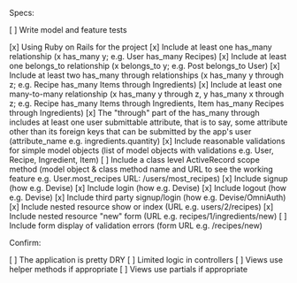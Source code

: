Specs:

[ ] Write model and feature tests

[x] Using Ruby on Rails for the project
[x] Include at least one has_many relationship (x has_many y; e.g. User has_many Recipes)
[x] Include at least one belongs_to relationship (x belongs_to y; e.g. Post belongs_to User)
[x] Include at least two has_many through relationships (x has_many y through z; e.g. Recipe has_many Items through Ingredients)
[x] Include at least one many-to-many relationship (x has_many y through z, y has_many x through z; e.g. Recipe has_many Items through Ingredients, Item has_many Recipes through Ingredients)
[x] The "through" part of the has_many through includes at least one user submittable attribute, that is to say, some attribute other than its foreign keys that can be submitted by the app's user (attribute_name e.g. ingredients.quantity)
[x] Include reasonable validations for simple model objects (list of model objects with validations e.g. User, Recipe, Ingredient, Item)
[ ] Include a class level ActiveRecord scope method (model object & class method name and URL to see the working feature e.g. User.most_recipes URL: /users/most_recipes)
[x] Include signup (how e.g. Devise)
[x] Include login (how e.g. Devise)
[x] Include logout (how e.g. Devise)
[x] Include third party signup/login (how e.g. Devise/OmniAuth)
[x] Include nested resource show or index (URL e.g. users/2/recipes)
[x] Include nested resource "new" form (URL e.g. recipes/1/ingredients/new)
[ ] Include form display of validation errors (form URL e.g. /recipes/new)


Confirm:

[ ] The application is pretty DRY
[ ] Limited logic in controllers
[ ] Views use helper methods if appropriate
[ ] Views use partials if appropriate
